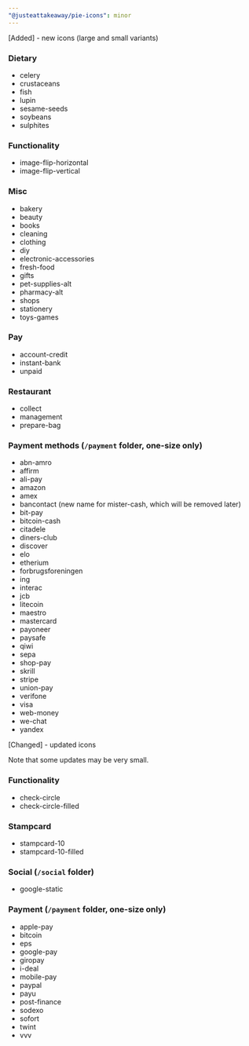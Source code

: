 ```yaml
---
"@justeattakeaway/pie-icons": minor
---
```


[Added] - new icons (large and small variants)

### Dietary
- celery
- crustaceans
- fish
- lupin
- sesame-seeds
- soybeans
- sulphites

### Functionality
- image-flip-horizontal
- image-flip-vertical

### Misc
- bakery
- beauty
- books
- cleaning
- clothing
- diy
- electronic-accessories
- fresh-food
- gifts
- pet-supplies-alt
- pharmacy-alt
- shops
- stationery
- toys-games

### Pay
- account-credit
- instant-bank
- unpaid

### Restaurant
- collect
- management
- prepare-bag

### Payment methods (`/payment` folder, one-size only)
- abn-amro
- affirm
- ali-pay
- amazon
- amex
- bancontact (new name for mister-cash, which will be removed later)
- bit-pay
- bitcoin-cash
- citadele
- diners-club
- discover
- elo
- etherium
- forbrugsforeningen
- ing
- interac
- jcb
- litecoin
- maestro
- mastercard
- payoneer
- paysafe
- qiwi
- sepa
- shop-pay
- skrill
- stripe
- union-pay
- verifone
- visa
- web-money
- we-chat
- yandex


[Changed] - updated icons

Note that some updates may be very small.

### Functionality
- check-circle
- check-circle-filled

### Stampcard
- stampcard-10
- stampcard-10-filled

### Social (`/social` folder)
- google-static

### Payment (`/payment` folder, one-size only)
- apple-pay
- bitcoin
- eps
- google-pay
- giropay
- i-deal
- mobile-pay
- paypal
- payu
- post-finance
- sodexo
- sofort
- twint
- vvv
